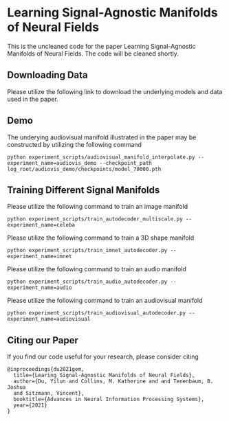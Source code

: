 # Learning Signal-Agnostic Manifolds of Neural Fields

This is the uncleaned code for the paper Learning Signal-Agnostic Manifolds of Neural Fields. The
code will be cleaned shortly.


## Downloading Data

Please utilize the following link to download the underlying models and data used in the paper.


## Demo

The underying audiovisual manifold illustrated in the paper may be constructed by utilizing the following command

```
python experiment_scripts/audiovisual_manifold_interpolate.py --experiment_name=audiovis_demo --checkpoint_path log_root/audiovis_demo/checkpoints/model_70000.pth
```

## Training Different Signal Manifolds

Please utilize the following command to train an image manifold

```
python experiment_scripts/train_autodecoder_multiscale.py --experiment_name=celeba 
```

Please utilize the following command to train a 3D shape manifold

```
python experiment_scripts/train_imnet_autodecoder.py --experiment_name=imnet 
```

Please utilize the following command to train an audio manifold

```
python experiment_scripts/train_audio_autodecoder.py --experiment_name=audio 
```

Please utilize the following command to train an audiovisual manifold

```
python experiment_scripts/train_audiovisual_autodecoder.py --experiment_name=audiovisual
```


## Citing our Paper

If you find our code useful for your research, please consider citing 

``` 
@inproceedings{du2021gem,
  title={Learing Signal-Agnostic Manifolds of Neural Fields},
  author={Du, Yilun and Collins, M. Katherine and and Tenenbaum, B. Joshua
  and Sitzmann, Vincent},
  booktitle={Advances in Neural Information Processing Systems},
  year={2021}
}
```

